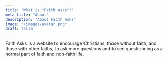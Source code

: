 ```yaml
---
title: 'What is "Faith Asks"?'
meta_title: "About"
description: "About Faith Asks"
image: "/images/avatar.png"
draft: false
---
```


Faith Asks is a website to encourage Christians, those without faith, and those with other faiths, to ask more questions and to see questionning as a normal part of faith and non-faith life.
